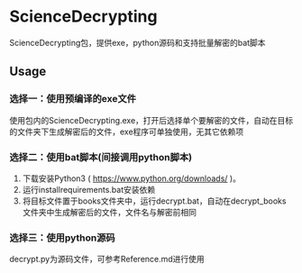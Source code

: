 # ScienceDecrypting
ScienceDecrypting包，提供exe，python源码和支持批量解密的bat脚本
## Usage

### 选择一：使用预编译的exe文件

使用包内的ScienceDecrypting.exe，打开后选择单个要解密的文件，自动在目标的文件夹下生成解密后的文件，exe程序可单独使用，无其它依赖项

### 选择二：使用bat脚本(间接调用python脚本)

1. 下载安装Python3 ( https://www.python.org/downloads/ )。
2. 运行installrequirements.bat安装依赖
3. 将目标文件置于books文件夹中，运行decrypt.bat，自动在decrypt_books文件夹中生成解密后的文件，文件名与解密前相同

### 选择三：使用python源码

decrypt.py为源码文件，可参考Reference.md进行使用
